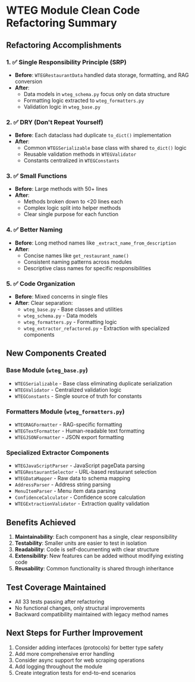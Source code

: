 # WTEG Module Clean Code Refactoring Summary

## Refactoring Accomplishments

### 1. ✅ Single Responsibility Principle (SRP)
- **Before**: `WTEGRestaurantData` handled data storage, formatting, and RAG conversion
- **After**: 
  - Data models in `wteg_schema.py` focus only on data structure
  - Formatting logic extracted to `wteg_formatters.py`
  - Validation logic in `wteg_base.py`

### 2. ✅ DRY (Don't Repeat Yourself)
- **Before**: Each dataclass had duplicate `to_dict()` implementation
- **After**: 
  - Common `WTEGSerializable` base class with shared `to_dict()` logic
  - Reusable validation methods in `WTEGValidator`
  - Constants centralized in `WTEGConstants`

### 3. ✅ Small Functions
- **Before**: Large methods with 50+ lines
- **After**: 
  - Methods broken down to <20 lines each
  - Complex logic split into helper methods
  - Clear single purpose for each function

### 4. ✅ Better Naming
- **Before**: Long method names like `_extract_name_from_description`
- **After**: 
  - Concise names like `get_restaurant_name()`
  - Consistent naming patterns across modules
  - Descriptive class names for specific responsibilities

### 5. ✅ Code Organization
- **Before**: Mixed concerns in single files
- **After**: Clear separation:
  - `wteg_base.py` - Base classes and utilities
  - `wteg_schema.py` - Data models
  - `wteg_formatters.py` - Formatting logic
  - `wteg_extractor_refactored.py` - Extraction with specialized components

## New Components Created

### Base Module (`wteg_base.py`)
- `WTEGSerializable` - Base class eliminating duplicate serialization
- `WTEGValidator` - Centralized validation logic
- `WTEGConstants` - Single source of truth for constants

### Formatters Module (`wteg_formatters.py`)
- `WTEGRAGFormatter` - RAG-specific formatting
- `WTEGTextFormatter` - Human-readable text formatting
- `WTEGJSONFormatter` - JSON export formatting

### Specialized Extractor Components
- `WTEGJavaScriptParser` - JavaScript pageData parsing
- `WTEGRestaurantSelector` - URL-based restaurant selection
- `WTEGDataMapper` - Raw data to schema mapping
- `AddressParser` - Address string parsing
- `MenuItemParser` - Menu item data parsing
- `ConfidenceCalculator` - Confidence score calculation
- `WTEGExtractionValidator` - Extraction quality validation

## Benefits Achieved

1. **Maintainability**: Each component has a single, clear responsibility
2. **Testability**: Smaller units are easier to test in isolation
3. **Readability**: Code is self-documenting with clear structure
4. **Extensibility**: New features can be added without modifying existing code
5. **Reusability**: Common functionality is shared through inheritance

## Test Coverage Maintained
- All 33 tests passing after refactoring
- No functional changes, only structural improvements
- Backward compatibility maintained with legacy method names

## Next Steps for Further Improvement
1. Consider adding interfaces (protocols) for better type safety
2. Add more comprehensive error handling
3. Consider async support for web scraping operations
4. Add logging throughout the module
5. Create integration tests for end-to-end scenarios